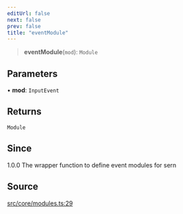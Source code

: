 ```yaml
---
editUrl: false
next: false
prev: false
title: "eventModule"
---
```


> **eventModule**(`mod`): `Module`

## Parameters

• **mod**: `InputEvent`

## Returns

`Module`

## Since

1.0.0
The wrapper function to define event modules for sern

## Source

[src/core/modules.ts:29](https://github.com/sern-handler/handler/blob/45665292ae99b70b419575eef2271e29523a30e0/src/core/modules.ts#L29)
